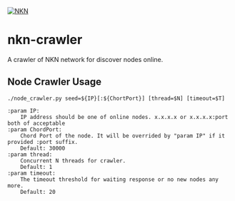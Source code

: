 [![NKN](https://github.com/nknorg/nkn/wiki/img/nkn_logo.png)](https://nkn.org)

# nkn-crawler

A crawler of NKN network for discover nodes online.

## Node Crawler Usage

```
./node_crawler.py seed=${IP}[:${ChortPort}] [thread=$N] [timeout=$T]

:param IP:
    IP address should be one of online nodes. x.x.x.x or x.x.x.x:port both of acceptable
:param ChordPort:
    Chord Port of the node. It will be overrided by "param IP" if it provided :port suffix.
    Default: 30000
:param thread:
    Concurrent N threads for crawler.
    Default: 1
:param timeout:
    The timeout threshold for waiting response or no new nodes any more.
    Default: 20
```
